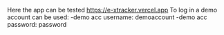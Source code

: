 Here the app can be tested https://e-xtracker.vercel.app
To log in a demo account can be used:
-demo acc username: demoaccount
-demo acc password: password
